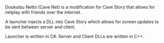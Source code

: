 Doukutsu Netto (Cave Net) is a modification for Cave Story that allows for netplay with friends over the internet.

A launcher injects a DLL into Cave Story which allows for screen updates to be sent between server and client.

Launcher is written in C#.
Server and Client DLLs are written in C++.